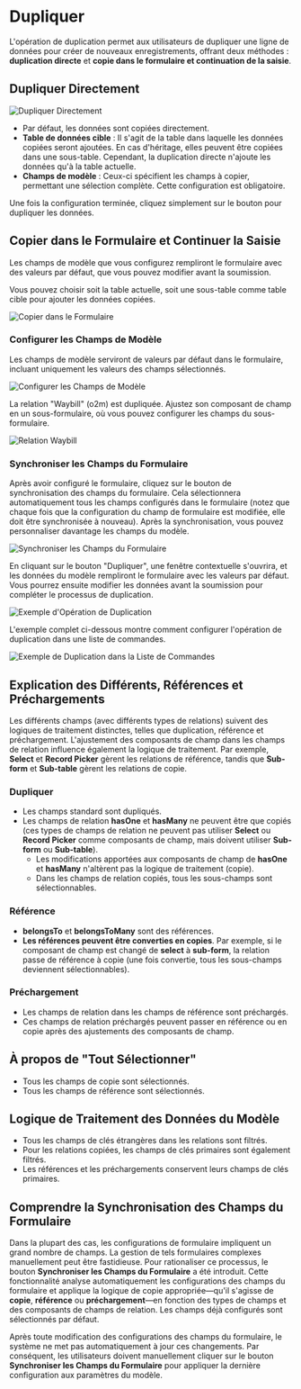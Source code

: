 # **Dupliquer**

L'opération de duplication permet aux utilisateurs de dupliquer une ligne de données pour créer de nouveaux enregistrements, offrant deux méthodes : **duplication directe** et **copie dans le formulaire et continuation de la saisie**.

## Dupliquer Directement

![Dupliquer Directement](https://static-docs.nocobase.com/2c0ac5d1a539de4b72b49b7d966d8c09.png)

- Par défaut, les données sont copiées directement.
- **Table de données cible** : Il s'agit de la table dans laquelle les données copiées seront ajoutées. En cas d'héritage, elles peuvent être copiées dans une sous-table. Cependant, la duplication directe n'ajoute les données qu'à la table actuelle.
- **Champs de modèle** : Ceux-ci spécifient les champs à copier, permettant une sélection complète. Cette configuration est obligatoire.

Une fois la configuration terminée, cliquez simplement sur le bouton pour dupliquer les données.

## Copier dans le Formulaire et Continuer la Saisie

Les champs de modèle que vous configurez rempliront le formulaire avec des valeurs par défaut, que vous pouvez modifier avant la soumission.

Vous pouvez choisir soit la table actuelle, soit une sous-table comme table cible pour ajouter les données copiées.

![Copier dans le Formulaire](https://static-docs.nocobase.com/a072aa572fd0a0fe643eadf95471da2a.png)

### Configurer les Champs de Modèle

Les champs de modèle serviront de valeurs par défaut dans le formulaire, incluant uniquement les valeurs des champs sélectionnés.

![Configurer les Champs de Modèle](https://static-docs.nocobase.com/8032fa2025180ade275da55b97774b4d.png)

La relation "Waybill" (o2m) est dupliquée. Ajustez son composant de champ en un sous-formulaire, où vous pouvez configurer les champs du sous-formulaire.

![Relation Waybill](https://static-docs.nocobase.com/b13c9287bae8601646727a2e78b81be7.png)

### Synchroniser les Champs du Formulaire

Après avoir configuré le formulaire, cliquez sur le bouton de synchronisation des champs du formulaire. Cela sélectionnera automatiquement tous les champs configurés dans le formulaire (notez que chaque fois que la configuration du champ de formulaire est modifiée, elle doit être synchronisée à nouveau). Après la synchronisation, vous pouvez personnaliser davantage les champs du modèle.

![Synchroniser les Champs du Formulaire](https://static-docs.nocobase.com/156b6d8d741521e63d12e49092414d58.png)

En cliquant sur le bouton "Dupliquer", une fenêtre contextuelle s'ouvrira, et les données du modèle rempliront le formulaire avec les valeurs par défaut. Vous pourrez ensuite modifier les données avant la soumission pour compléter le processus de duplication.

![Exemple d'Opération de Duplication](https://static-docs.nocobase.com/1c0a0ae0c59971f48b2282a68831d44b.png)

L'exemple complet ci-dessous montre comment configurer l'opération de duplication dans une liste de commandes.

![Exemple de Duplication dans la Liste de Commandes](https://static-docs.nocobase.com/fa8a89abf0ba136df04b6d0d838eae4e.gif)

## Explication des Différents, Références et Préchargements

Les différents champs (avec différents types de relations) suivent des logiques de traitement distinctes, telles que duplication, référence et préchargement. L'ajustement des composants de champ dans les champs de relation influence également la logique de traitement. Par exemple, **Select** et **Record Picker** gèrent les relations de référence, tandis que **Sub-form** et **Sub-table** gèrent les relations de copie.

### Dupliquer

- Les champs standard sont dupliqués.
- Les champs de relation **hasOne** et **hasMany** ne peuvent être que copiés (ces types de champs de relation ne peuvent pas utiliser **Select** ou **Record Picker** comme composants de champ, mais doivent utiliser **Sub-form** ou **Sub-table**).
  - Les modifications apportées aux composants de champ de **hasOne** et **hasMany** n'altèrent pas la logique de traitement (copie).
  - Dans les champs de relation copiés, tous les sous-champs sont sélectionnables.

### Référence

- **belongsTo** et **belongsToMany** sont des références.
- **Les références peuvent être converties en copies**. Par exemple, si le composant de champ est changé de **select** à **sub-form**, la relation passe de référence à copie (une fois convertie, tous les sous-champs deviennent sélectionnables).

### Préchargement

- Les champs de relation dans les champs de référence sont préchargés.
- Ces champs de relation préchargés peuvent passer en référence ou en copie après des ajustements des composants de champ.

## À propos de "Tout Sélectionner"

- Tous les champs de copie sont sélectionnés.
- Tous les champs de référence sont sélectionnés.

## Logique de Traitement des Données du Modèle

- Tous les champs de clés étrangères dans les relations sont filtrés.
- Pour les relations copiées, les champs de clés primaires sont également filtrés.
- Les références et les préchargements conservent leurs champs de clés primaires.

## Comprendre la Synchronisation des Champs du Formulaire

Dans la plupart des cas, les configurations de formulaire impliquent un grand nombre de champs. La gestion de tels formulaires complexes manuellement peut être fastidieuse. Pour rationaliser ce processus, le bouton **Synchroniser les Champs du Formulaire** a été introduit. Cette fonctionnalité analyse automatiquement les configurations des champs du formulaire et applique la logique de copie appropriée—qu'il s'agisse de **copie**, **référence** ou **préchargement**—en fonction des types de champs et des composants de champs de relation. Les champs déjà configurés sont sélectionnés par défaut.

Après toute modification des configurations des champs du formulaire, le système ne met pas automatiquement à jour ces changements. Par conséquent, les utilisateurs doivent manuellement cliquer sur le bouton **Synchroniser les Champs du Formulaire** pour appliquer la dernière configuration aux paramètres du modèle.
